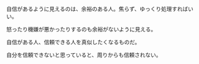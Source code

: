 自信があるように見えるのは、余裕のある人。焦らず、ゆっくり処理すればいい。

怒ったり機嫌が悪かったりするのも余裕がないように見える。

自信がある人、信頼できる人を真似したくなるものだ。

自分を信頼できないと思っていると、周りからも信頼されない。
